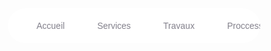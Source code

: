 <style>
    * {
                box-sizing: border-box;
                text-decoration: none;
            }
            nav{
                background: #fff;
                padding: 0 20px;
                border-radius: 40px;
                box-shadow: 0 10px 40ps rgba(159, 162, 177, .8);
                display: flex;
                overflow: hidden;
                overflow-x: auto;
                position: relative;
            }
            .nav-item{
                color: #83818c;
                font-family: Arial, sans-serif;
                padding: 20px;
                margin: 0 6px;
                position: relative;
            }

            .nav-item::before{
                content: '';
                position: absolute;
                bottom: -6px;
                background-color: #dfe2ea;
                height: 5px;
                width: 100%;
                border-radius: 8px 8px 0 0;
                left: 0;
                transition: .3s;
            }
            .nav-item:not(.is-active):hover::before{
                bottom: 0;
            }
            .nav-item:not(.is-active):hover{
                color: #333;
            }
            .nav-indicator{
                position: absolute;
                left: 0;
                bottom: 0;
                height: 5px;
                transition: .4s;
                border-radius: 8px 8px 0 0;
            }
</style>

<script>
            const indicator = document.querySelector('.nav-indicator');
            const items = document.querySelector('.nav-item');

            function handleIndicator(el){
                items.forEach(item => {item.classList.remove('is-active');
                    item.removeAttribute('style');
                    
                })

                const elementColor = el.dataset.activeColor;
                const target = el.dataset.target;
                //style de l'indicateur
                indicator.style.width = `${el.offsetWidth}px`;
                indicator.style.backgroundColor = elementColor;
                indicator.style.left = `${el.offsetLeft}px`;
                
                //ajout de classe active
                el.classList.add('is-active');
                el.style.color = elementColor;
            }
            items.forEach((item, index) => {
                item.addEventListener('click', e =>{
                    handleIndicator(e.target)
                });
                item.classList.contains('is-active') &&handleIndicator(item);
            });

        </script>

 <header>
            <div class="navigation">
              <nav>
                <a class="nav-item is-active" data-active-color="orange" data-target="Accueil" href="#">Accueil</a>
                <a class="nav-item" data-active-color="green" data-target="Services" href="https://github.com/socdaservice/afribayiri.com/blob/master/html/service.html">Services</a>
                <a class="nav-item" data-active-color="blue" data-target="Travaux" href="https://github.com/socdaservice/afribayiri.com/blob/master/html/travaux.html">Travaux</a>
                <a class="nav-item" data-active-color="red" data-target="Processus" href="https://github.com/socdaservice/afribayiri.com/blob/master/html/processus.html">Proccessus</a>
                <a class="nav-item" data-active-color="rebeccapurple" data-target="Propos" href="https://github.com/socdaservice/afribayiri.com/blob/master/html/propos.html">Propos</a>
                <a class="nav-item" data-active-color="orangered" data-target="Carrière" href="https://github.com/socdaservice/afribayiri.com/blob/master/html/carrieres.html">Carrière</a>
                <a class="nav-item" data-active-color="lightblue" data-target="Contacts" href="https://github.com/socdaservice/afribayiri.com/blob/master/html/contact.html">Contacts</a>
                <span class="nav-indicator"></span>
              </nav>
            </div>
        </header>
